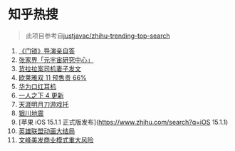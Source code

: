 # 知乎热搜

> 此项目参考自[justjavac/zhihu-trending-top-search](https://github.com/justjavac/zhihu-trending-top-search/blob/main/utils.ts)

<!-- BEGIN -->
  <!-- 最后更新时间:Sat Nov 20 2021 02:27:04 GMT+0000 (Coordinated Universal Time) -->
  1. [《门锁》导演亲自答](https://www.zhihu.com/search?q=门锁)
1. [张家界「元宇宙研究中心」](https://www.zhihu.com/search?q=元宇宙)
1. [货拉拉案司机妻子发文](https://www.zhihu.com/search?q=货拉拉案)
1. [欧莱雅双 11 预售贵 66%](https://www.zhihu.com/search?q=欧莱雅)
1. [华为口红耳机](https://www.zhihu.com/search?q=口红耳机)
1. [一人之下 4 更新](https://www.zhihu.com/search?q=一人之下4)
1. [天涯明月刀游戏托](https://www.zhihu.com/search?q=天涯明月刀)
1. [银川地震](https://www.zhihu.com/search?q=银川地震)
1. [苹果 iOS 15.1.1 正式版发布](https://www.zhihu.com/search?q=iOS 15.1.1)
1. [英雄联盟动画大结局](https://www.zhihu.com/search?q=英雄联盟双城之战)
1. [文峰美发商业模式重大风险](https://www.zhihu.com/search?q=文峰)
  <!-- END -->
